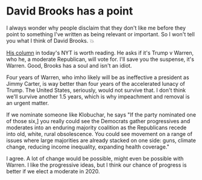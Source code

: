 # David Brooks has a point
I always wonder why people disclaim that they don't like me before they point to something I've written as being relevant or important. So I won't tell you what I think of David Brooks. :boom:

<a href="https://www.nytimes.com/2019/10/17/opinion/trump-warren-2020.html">His column</a> in today's NYT is worth reading. He asks if it's Trump v Warren, who he, a moderate Republican, will vote for. I'll save you the suspense, it's Warren. Good, Brooks has a soul and isn't an idiot. 

Four years of Warren, who imho likely will be as ineffective a president as Jimmy Carter, is way better than four years of the accelerated lunacy of Trump. The United States, seriously, would not survive that. I don't think we'll survive another 1.5 years, which is why impeachment and removal is an urgent matter. 

If we nominate someone like Klobuchar, he says "If the party nominated one of those six,] you really could see the Democrats gather progressives and moderates into an enduring majority coalition as the Republicans recede into old, white, rural obsolescence. You could see movement on a range of issues where large majorities are already stacked on one side: guns, climate change, reducing income inequality, expanding health coverage." 

I agree. A lot of change would be possible, might even be possible with Warren. I like the progressive ideas, but I think our chance of progress is better if we elect a moderate in 2020. 

